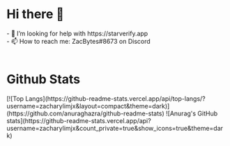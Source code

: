 <h1> Hi there 👋 </h1>
- 🤔 I’m looking for help with https://starverify.app
<br>
- 📫 How to reach me: ZacBytes#8673 on Discord
<br><br>

<h1> Github Stats </h1>
[![Top Langs](https://github-readme-stats.vercel.app/api/top-langs/?username=zacharylimjx&layout=compact&theme=dark)](https://github.com/anuraghazra/github-readme-stats)
![Anurag's GitHub stats](https://github-readme-stats.vercel.app/api?username=zacharylimjx&count_private=true&show_icons=true&theme=dark)
